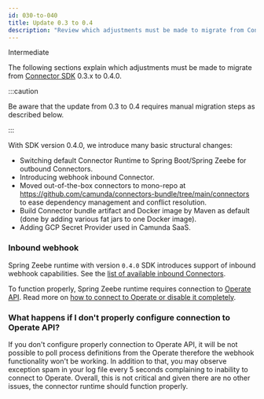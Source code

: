 ```yaml
---
id: 030-to-040
title: Update 0.3 to 0.4
description: "Review which adjustments must be made to migrate from Connector SDK 0.3.x to 0.4.0."
---
```


<span class="badge badge--primary">Intermediate</span>

The following sections explain which adjustments must be made to migrate from
[Connector SDK](/components/connectors/custom-built-connectors/connector-sdk.md)
0.3.x to 0.4.0.

:::caution

Be aware that the update from 0.3 to 0.4 requires manual migration steps as described below.

:::

With SDK version 0.4.0, we introduce many basic structural changes:

- Switching default Connector Runtime to Spring Boot/Spring Zeebe for outbound Connectors.
- Introducing webhook inbound Connector.
- Moved out-of-the-box connectors to mono-repo at https://github.com/camunda/connectors-bundle/tree/main/connectors to ease dependency management and conflict resolution.
- Build Connector bundle artifact and Docker image by Maven as default (done by adding various fat jars to one Docker image).
- Adding GCP Secret Provider used in Camunda SaaS.

### Inbound webhook

Spring Zeebe runtime with version `0.4.0` SDK introduces support of inbound webhook capabilities.
See the [list of available inbound Connectors](/components/connectors/out-of-the-box-connectors/available-connectors-overview.md).

To function properly, Spring Zeebe runtime requires connection to [Operate API](/apis-tools/operate-api/overview.md). Read more on [how to connect to Operate or disable it completely](/self-managed/connectors-deployment/connectors-configuration.md#local-installation).

### What happens if I don't properly configure connection to Operate API?

If you don't configure properly connection to Operate API, it will be not possible to poll process definitions from the Operate therefore the webhook functionality won't be working.
In addition to that, you may observe exception spam in your log file every 5 seconds complaining to inability to connect to Operate.
Overall, this is not critical and given there are no other issues, the connector runtime should function properly.
